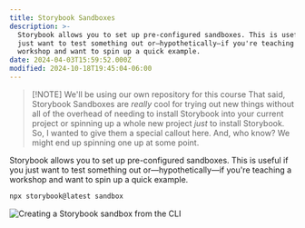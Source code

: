```yaml
---
title: Storybook Sandboxes
description: >-
  Storybook allows you to set up pre-configured sandboxes. This is useful if you
  just want to test something out or—hypothetically—if you're teaching a
  workshop and want to spin up a quick example.
date: 2024-04-03T15:59:52.000Z
modified: 2024-10-18T19:45:04-06:00
---
```


> [!NOTE] We'll be using our own repository for this course
> That said, Storybook Sandboxes are _really_ cool for trying out new things without all of the overhead of needing to install Storybook into your current project or spinning up a whole new project _just_ to install Storybook. So, I wanted to give them a special callout here. And, who know? We might end up spinning one up at some point.

Storybook allows you to set up pre-configured sandboxes. This is useful if you just want to test something out or—hypothetically—if you're teaching a workshop and want to spin up a quick example.

```ts
npx storybook@latest sandbox
```

![Creating a Storybook sandbox from the CLI](assets/storybook-sandboxes-cli.png)
